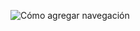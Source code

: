 ![Cómo agregar navegación](https://github.com/user-attachments/assets/6ef387c8-2014-41e6-bfd8-d887fcfb03b4)
